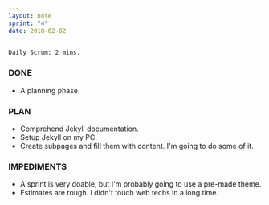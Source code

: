 ```yaml
---
layout: note
sprint: "4"
date: 2018-02-02
---
```

```
Daily Scrum: 2 mins.
```

### DONE

* A planning phase.


### PLAN

* Comprehend Jekyll documentation.
* Setup Jekyll on my PC.
* Create subpages and fill them with content. I'm going to do some of it.


### IMPEDIMENTS

* A sprint is very doable, but I'm probably going to use a pre-made theme.
* Estimates are rough. I didn't touch web techs in a long time.